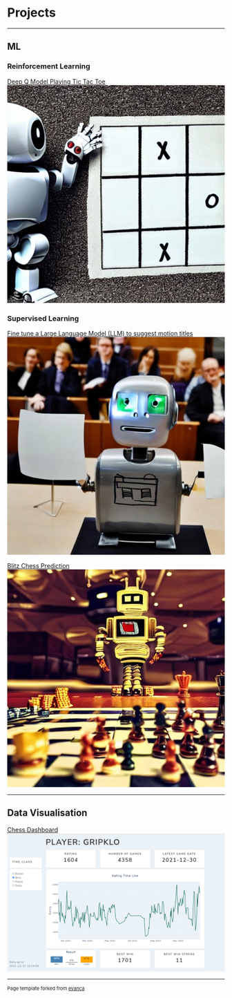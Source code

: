 # Projects

---

## ML

### Reinforcement Learning

[Deep Q Model Playing Tic Tac Toe](https://erikgrip.github.io/tictactoe_reinforcement_learning/)
<img src="images/tic_tac_toe_robot.jpg?raw=true"/>

### Supervised Learning

[Fine tune a Large Language Model (LLM) to suggest motion titles](https://github.com/erikgrip/swedish_parliament_motion_summarization)
<img src="images/motion_title_generator.jpg?raw=true"/>

[Blitz Chess Prediction](https://erikgrip.github.io/chess_prediction/)
<img src="images/chess_robot.jpg?raw=true"/>

---

## Data Visualisation

[Chess Dashboard](https://erikgrip.github.io/chess_dashboard/)
<img src="images/chess_dashboard.png?raw=true" />

---
<p style="font-size:11px">Page template forked from <a href="https://github.com/evanca/quick-portfolio">evanca</a></p>
<!-- Remove above link if you don't want to attibute -->

